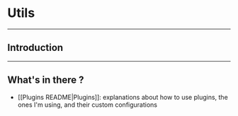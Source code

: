 # Utils
---
## Introduction



---
## What's in there ?

- [[Plugins README|Plugins]]: explanations about how to use plugins, the ones I'm using, and their custom configurations